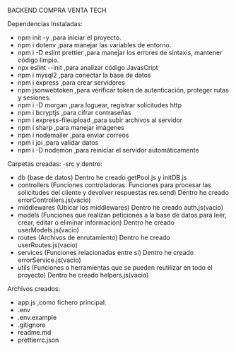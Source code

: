 BACKEND COMPRA VENTA TECH

Dependencias Instaladas:

- npm init -y ,para iniciar el proyecto.
- npm i dotenv ,para manejar las variables de entorno.
- npm i -D eslint prettier ,para manejar los errores de sintaxis, mantener código limpio.
- npx eslint --init ,para analizar código JavasCript
- npm i mysql2 ,para conectar la base de datos
- npm i express ,para crear servidores
- npm jsonwebtoken ,para verificar token de autenticación, proteger rutas y sesiones.
- npm i -D morgan ,para loguear, registrar solicitudes http
- npm i bcryptjs ,para cifrar contraseñas
- npm i express-fileupload ,para subir archivos al servidor
- npm i sharp ,para manejar imágenes
- npm i nodemailer ,para enviar correos
- npm i joi ,para validar datos
- npm i -D nodemon ,para reiniciar el servidor automáticamente

Carpetas creadas:
-src y dentro:

- db (base de datos)
  Dentro he creado getPool.js y initDB.js
- controllers (Funciones controladoras. Funciones para procesar las solicitudes del cliente y devolver respuestas res.send)
  Dentro he creado errorControllers.js(vacio)
- middlewares (Ubicar los middlewares)
  Dentro he creado auth.js(vacio)
- models (Funciones que realizan peticiones a la base de datos para leer, crear, editar o eliminar información)
  Dentro he creado userModels.js(vacio)
- routes (Archivos de enrutamiento)
  Dentro he creado userRoutes.js(vacio)
- services (Funciones relacionadas entre si)
  Dentro he creado errorService.js(vacio)
- utils (Funciones o herramientas que se pueden reutilizar en todo el proyecto)
  Dentro he creado helpers.js(vacio)

Archivos creados:

- app.js ,como fichero principal.
- .env
- .env.example
- .gitignore
- readme.md
- prettierrc.json
